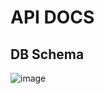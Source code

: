 # API DOCS
## DB Schema
![image](https://user-images.githubusercontent.com/104703742/196803837-42845708-7882-42b5-9efe-da941311558b.png)
